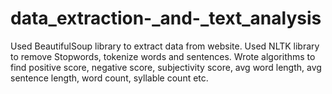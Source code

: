 # data_extraction-_and-_text_analysis


Used BeautifulSoup library to extract data from website.
Used NLTK library to remove Stopwords, tokenize words and sentences.
Wrote algorithms to find positive score, negative score, subjectivity score, avg word length, avg sentence length, word count, syllable count etc.
